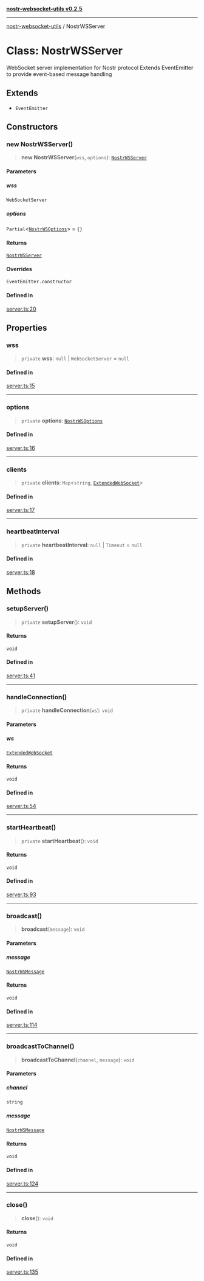 [**nostr-websocket-utils v0.2.5**](../README.md)

***

[nostr-websocket-utils](../globals.md) / NostrWSServer

# Class: NostrWSServer

WebSocket server implementation for Nostr protocol
Extends EventEmitter to provide event-based message handling

## Extends

- `EventEmitter`

## Constructors

### new NostrWSServer()

> **new NostrWSServer**(`wss`, `options`): [`NostrWSServer`](NostrWSServer.md)

#### Parameters

##### wss

`WebSocketServer`

##### options

`Partial`\<[`NostrWSOptions`](../interfaces/NostrWSOptions.md)\> = `{}`

#### Returns

[`NostrWSServer`](NostrWSServer.md)

#### Overrides

`EventEmitter.constructor`

#### Defined in

[server.ts:20](https://github.com/HumanjavaEnterprises/nostr-websocket-utils/blob/main/src/server.ts#L20)

## Properties

### wss

> `private` **wss**: `null` \| `WebSocketServer` = `null`

#### Defined in

[server.ts:15](https://github.com/HumanjavaEnterprises/nostr-websocket-utils/blob/main/src/server.ts#L15)

***

### options

> `private` **options**: [`NostrWSOptions`](../interfaces/NostrWSOptions.md)

#### Defined in

[server.ts:16](https://github.com/HumanjavaEnterprises/nostr-websocket-utils/blob/main/src/server.ts#L16)

***

### clients

> `private` **clients**: `Map`\<`string`, [`ExtendedWebSocket`](../interfaces/ExtendedWebSocket.md)\>

#### Defined in

[server.ts:17](https://github.com/HumanjavaEnterprises/nostr-websocket-utils/blob/main/src/server.ts#L17)

***

### heartbeatInterval

> `private` **heartbeatInterval**: `null` \| `Timeout` = `null`

#### Defined in

[server.ts:18](https://github.com/HumanjavaEnterprises/nostr-websocket-utils/blob/main/src/server.ts#L18)

## Methods

### setupServer()

> `private` **setupServer**(): `void`

#### Returns

`void`

#### Defined in

[server.ts:41](https://github.com/HumanjavaEnterprises/nostr-websocket-utils/blob/main/src/server.ts#L41)

***

### handleConnection()

> `private` **handleConnection**(`ws`): `void`

#### Parameters

##### ws

[`ExtendedWebSocket`](../interfaces/ExtendedWebSocket.md)

#### Returns

`void`

#### Defined in

[server.ts:54](https://github.com/HumanjavaEnterprises/nostr-websocket-utils/blob/main/src/server.ts#L54)

***

### startHeartbeat()

> `private` **startHeartbeat**(): `void`

#### Returns

`void`

#### Defined in

[server.ts:93](https://github.com/HumanjavaEnterprises/nostr-websocket-utils/blob/main/src/server.ts#L93)

***

### broadcast()

> **broadcast**(`message`): `void`

#### Parameters

##### message

[`NostrWSMessage`](../interfaces/NostrWSMessage.md)

#### Returns

`void`

#### Defined in

[server.ts:114](https://github.com/HumanjavaEnterprises/nostr-websocket-utils/blob/main/src/server.ts#L114)

***

### broadcastToChannel()

> **broadcastToChannel**(`channel`, `message`): `void`

#### Parameters

##### channel

`string`

##### message

[`NostrWSMessage`](../interfaces/NostrWSMessage.md)

#### Returns

`void`

#### Defined in

[server.ts:124](https://github.com/HumanjavaEnterprises/nostr-websocket-utils/blob/main/src/server.ts#L124)

***

### close()

> **close**(): `void`

#### Returns

`void`

#### Defined in

[server.ts:135](https://github.com/HumanjavaEnterprises/nostr-websocket-utils/blob/main/src/server.ts#L135)
